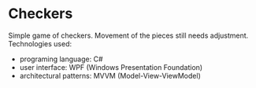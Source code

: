 # Checkers
Simple game of checkers. Movement of the pieces still needs adjustment.
Technologies used:
- programing language: C#
- user interface: WPF (Windows Presentation Foundation)
- architectural patterns: MVVM (Model-View-ViewModel)

